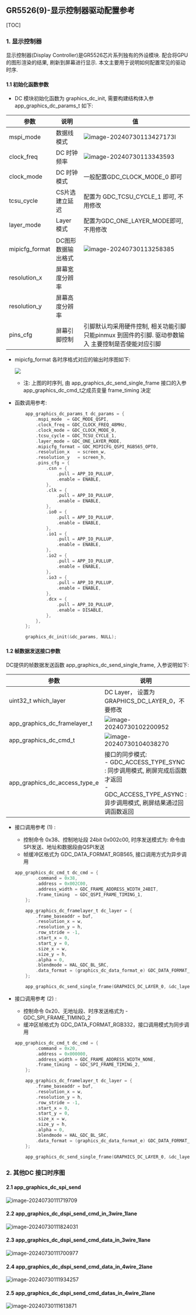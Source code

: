 ## GR5526(9)-显示控制器驱动配置参考

[TOC]

### 1. 显示控制器

显示控制器(Display Controller)是GR5526芯片系列独有的外设模块. 配合将GPU的图形渲染的结果, 刷新到屏幕进行显示. 本文主要用于说明如何配置常见的驱动 时序.



#### 1.1 初始化函数参数

-   DC 模块初始化函数为 graphics_dc_init, 需要构建结构体入参 app_graphics_dc_params_t 如下:



| **参数**       | **说明**           | **值**   |
| -------------- | ------------------ | ------------------------------ |
| mspi_mode      | 数据线模式         | ![image-20240730113427173](../../_images/graphics/image-20240730113427173.png)I |
| clock_freq     | DC 时钟频率        | ![image-20240730113343593](../../_images/graphics/image-20240730113343593.png) |
| clock_mode     | DC 时钟模式        | 一般配置GDC_CLOCK_MODE_0  即可 |
| tcsu_cycle     | CS片选建立延迟     | 配置为  GDC_TCSU_CYCLE_1 即可, 不用修改 |
| layer_mode     | Layer  模式        | 配置为GDC_ONE_LAYER_MODE即可,  不用修改                      |
| mipicfg_format | DC图形数据输出格式 | ![image-20240730113258385](../../_images/graphics/image-20240730113258385.png) |
| resolution_x   | 屏幕宽度分辨率     |                    |
| resolution_y   | 屏幕高度分辨率     |                    |
| pins_cfg       | 屏幕引脚控制       | 引脚默认均采用硬件控制,  相关功能引脚只能pinmux 到固件的引脚. 驱动参数输入 主要控制是否使能对应引脚 |



-   mipicfg_format 各时序格式对应的输出时序图如下:

    ![](../../_images/graphics/dc_mipi_timing.png)
    
    -   注: 上图的时序列, 由  app_graphics_dc_send_single_frame 接口的入参app_graphics_dc_cmd_t之成员变量 frame_timing 决定



-   函数调用参考:

    ```c
        app_graphics_dc_params_t dc_params = {
            .mspi_mode  = GDC_MODE_QSPI,
            .clock_freq = GDC_CLOCK_FREQ_48MHz,
            .clock_mode = GDC_CLOCK_MODE_0,
            .tcsu_cycle = GDC_TCSU_CYCLE_1,
            .layer_mode = GDC_ONE_LAYER_MODE,
            .mipicfg_format = GDC_MIPICFG_QSPI_RGB565_OPT0,
            .resolution_x   = screen_w,
            .resolution_y   = screen_h,
            .pins_cfg = {
                .csn = {
                    .pull = APP_IO_PULLUP,
                    .enable = ENABLE,
                },
                .clk = {
                    .pull = APP_IO_PULLUP,
                    .enable = ENABLE,
                },
                .io0 = {
                    .pull = APP_IO_PULLUP,
                    .enable = ENABLE,
                },
                .io1 = {
                    .pull = APP_IO_PULLUP,
                    .enable = ENABLE,
                },
                .io2 = {
                    .pull = APP_IO_PULLUP,
                    .enable = ENABLE,
                },
                .io3 = {
                    .pull = APP_IO_PULLUP,
                    .enable = ENABLE,
                },
                .dcx = {
                    .pull = APP_IO_PULLUP,
                    .enable = DISABLE,
                },
            },
        };
    
        graphics_dc_init(&dc_params, NULL);
    ```

    

#### 1.2 帧数据发送接口参数 

DC提供的帧数据发送函数 app_graphics_dc_send_single_frame, 入参说明如下:

| 参数                          | 说明                                                         |
| ----------------------------- | ------------------------------------------------------------ |
| uint32_t which_layer          | DC Layer， 设置为GRAPHICS_DC_LAYER_0，不要修改               |
| app_graphics_dc_framelayer_t  | ![image-20240730102200952](../../_images/graphics/image-20240730102200952.png) |
| app_graphics_dc_cmd_t         | ![image-20240730104038270](../../_images/graphics/image-20240730104038270.png) |
| app_graphics_dc_access_type_e | 接口的同步模式:<br />- GDC_ACCESS_TYPE_SYNC : 同步调用模式, 刷屏完成后函数才返回<br />- GDC_ACCESS_TYPE_ASYNC : 异步调用模式, 刷屏结果通过回调函数返回 |

-   接口调用参考 (1) :

    -   控制命令 0x38、控制地址段 24bit 0x002c00, 时序发送模式为: 命令由SPI发送、地址和数据段由QSPI发送
    -   帧缓冲区格式为 GDC_DATA_FORMAT_RGB565, 接口调用方式为异步调用

    ```c
    app_graphics_dc_cmd_t dc_cmd = {
            .command = 0x38,
            .address = 0x002C00,
            .address_width = GDC_FRAME_ADDRESS_WIDTH_24BIT,
            .frame_timing  = GDC_QSPI_FRAME_TIMING_1,
        };
    
        app_graphics_dc_framelayer_t dc_layer = {
            .frame_baseaddr = buf,
            .resolution_x = w,
            .resolution_y = h,
            .row_stride = -1,
            .start_x = 0,
            .start_y = 0,
            .size_x = w,
            .size_y = h,
            .alpha = 0,
            .blendmode = HAL_GDC_BL_SRC,
            .data_format = (graphics_dc_data_format_e) GDC_DATA_FORMAT_RGB565,
        };
    
        app_graphics_dc_send_single_frame(GRAPHICS_DC_LAYER_0, &dc_layer, &dc_cmd, GDC_ACCESS_TYPE_ASYNC);
    ```

-   接口调用参考 (2) :

    -   控制命令 0x20、无地址段、时序发送格式为 - GDC_SPI_FRAME_TIMING_2 
    -   缓冲区帧格式为 GDC_DATA_FORMAT_RGB332，接口调用模式为同步调用 

    ```c
    app_graphics_dc_cmd_t dc_cmd = {
            .command = 0x20,
            .address = 0x000000,
            .address_width = GDC_FRAME_ADDRESS_WIDTH_NONE,
            .frame_timing  = GDC_SPI_FRAME_TIMING_2,
        };
    
        app_graphics_dc_framelayer_t dc_layer = {
            .frame_baseaddr = buf,
            .resolution_x = w,
            .resolution_y = h,
            .row_stride = -1,
            .start_x = 0,
            .start_y = 0,
            .size_x = w,
            .size_y = h,
            .alpha = 0,
            .blendmode = HAL_GDC_BL_SRC,
            .data_format = (graphics_dc_data_format_e) GDC_DATA_FORMAT_RGB565,
        };
    
        app_graphics_dc_send_single_frame(GRAPHICS_DC_LAYER_0, &dc_layer, &dc_cmd, GDC_ACCESS_TYPE_SYNC);
    ```

    

### 2. 其他DC 接口时序图

#### 2.1 app_graphics_dc_spi_send  

![image-20240730111719709](../../_images/graphics/image-20240730111719709.png)

#### 2.2 app_graphics_dc_dspi_send_cmd_in_3wire_1lane  

![image-20240730111824031](../../_images/graphics/image-20240730111824031.png)

#### 2.3 app_graphics_dc_dspi_send_cmd_data_in_3wire_1lane  

![image-20240730111700977](../../_images/graphics/image-20240730111700977.png)

#### 2.4 app_graphics_dc_dspi_send_cmd_data_in_4wire_2lane  

![image-20240730111934257](../../_images/graphics/image-20240730111934257.png)

#### 2.5 app_graphics_dc_dspi_send_cmd_datas_in_4wire_2lane  

![image-20240730111613871](../../_images/graphics/image-20240730111613871.png)




